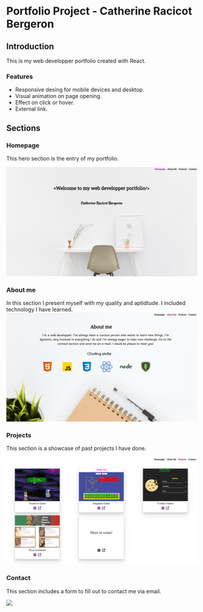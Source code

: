 # Portfolio Project - Catherine Racicot Bergeron

## Introduction

This is my web developper portfolio created with React.

### Features

- Responsive desing for mobile devices and desktop.
- Visual animation on page opening. 
- Effect on click or hover. 
- External link.

## Sections

### Homepage 

This hero section is the entry of my portfolio.

<img src="./src/assets/Homepage.png">



### About me

In this section I present myself with my quality and aptidtude. I included technology I have learned. 
<img src="./src/assets/AboutMe.png">



### Projects

This section is a showcase of past projects I have done. 

<img src="./src/assets/Projects.png">


### Contact

This section includes a form to fill out to contact me via email. 

<img src="./src/assets/Contact.png">



